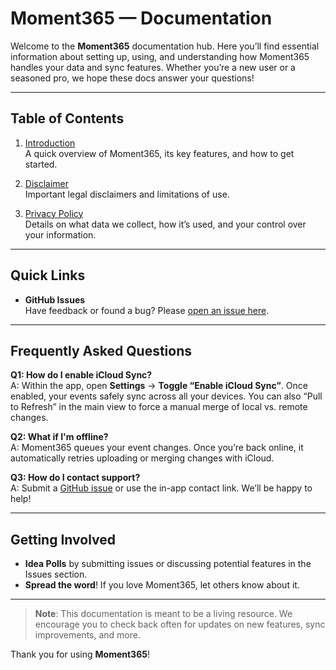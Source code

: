 # Moment365 — Documentation

Welcome to the **Moment365** documentation hub. Here you’ll find essential information about setting up, using, and understanding how Moment365 handles your data and sync features. Whether you’re a new user or a seasoned pro, we hope these docs answer your questions!

---

## Table of Contents

1. [Introduction](Introduction.md)  
   A quick overview of Moment365, its key features, and how to get started.

2. [Disclaimer](Disclaimer.md)  
   Important legal disclaimers and limitations of use.

3. [Privacy Policy](PrivacyPolicy.md)  
   Details on what data we collect, how it’s used, and your control over your information.

---

## Quick Links

- **GitHub Issues**  
  Have feedback or found a bug? Please [open an issue here](https://github.com/logreg-n-coffee/moment365.com/issues).

<!-- - **App Store**  
  (“Coming Soon!”)

- **Release Notes**  
  link it here:  
  [View Release Notes](CHANGELOG.md) (if applicable) -->

---

## Frequently Asked Questions

**Q1: How do I enable iCloud Sync?**  
A: Within the app, open **Settings** → **Toggle “Enable iCloud Sync”**. Once enabled, your events safely sync across all your devices. You can also “Pull to Refresh” in the main view to force a manual merge of local vs. remote changes.

**Q2: What if I'm offline?**  
A: Moment365 queues your event changes. Once you’re back online, it automatically retries uploading or merging changes with iCloud.

**Q3: How do I contact support?**  
A: Submit a [GitHub issue](https://github.com/logreg-n-coffee/moment365.com/issues) or use the in-app contact link. We’ll be happy to help!

---

## Getting Involved

- **Idea Polls** by submitting issues or discussing potential features in the Issues section.  
- **Spread the word**! If you love Moment365, let others know about it.

---

> **Note**: This documentation is meant to be a living resource. We encourage you to check back often for updates on new features, sync improvements, and more.

Thank you for using **Moment365**!
